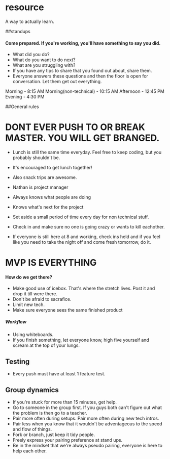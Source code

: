 # resource
A way to actually learn.

##standups
#### Come prepared. If you're working, you'll have something to say you did. 

* What did you do?
* What do you want to do next?
* What are you struggling with?
* If you have any tips to share that you found out about, share them.
* Everyone answers these questions and then the floor is open for conversation. Let them get out everything.

Morning - 8:15 AM
Morning(non-technical) - 10:15 AM
Afternoon -  12:45 PM
Evening - 4:30 PM

##General rules
# DONT EVER PUSH TO OR BREAK MASTER. YOU WILL GET BRANGED.

* Lunch is still the same time everyday. Feel free to keep coding, but you probably shouldn't be. 
* It's encouraged to get lunch together!
* Also snack trips are awesome. 


* Nathan is project manager
*   Always knows what people are doing
*   Knows what's next for the project
  
* Set aside a small period of time every day for non technical stuff. 
* Check in and make sure no one is going crazy or wants to kill eachother.

* If everyone is still here at 8 and working, check ins held and if you feel like you need to take the night off and come fresh tomorrow, do it. 

# MVP IS EVERYTHING
#### How do we get there?
* Make good use of icebox. That's where the stretch lives. Post it and drop it till were there.
* Don't be afraid to sacrafice. 
* Limit new tech.
* Make sure everyone sees the same finished product

##### Workflow
* Using whiteboards. 
* If you finish something, let everyone know, high five yourself and scream at the top of your lungs.

## Testing
* Every push must have at least 1 feature test. 

## Group dynamics
* If you're stuck for more than 15 minutes, get help.
* Go to someone in the group first. If you guys both can't figure out what the problem is then go to a teacher.
* Pair more often during setups. Pair more often during new tech intros. 
* Pair less when you know that it wouldn't be adventageous to the speed and flow of things.
* Fork or branch, just keep it tidy people.
* Freely express your pairing preference at stand ups. 
* Be in the mindset that we're always pseudo pairing, everyone is here to help each other.
